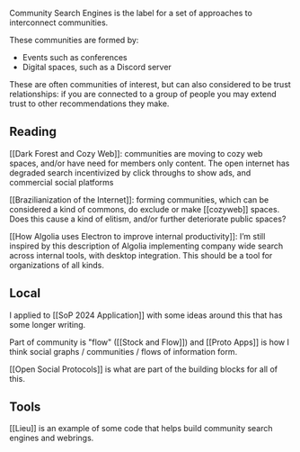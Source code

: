 ---
---
Community Search Engines is the label for a set of approaches to interconnect communities. 

These communities are formed by:

* Events such as conferences
* Digital spaces, such as a Discord server

These are often communities of interest, but can also considered to be trust relationships: if you are connected to a group of people you may extend trust to other recommendations they make. 
## Reading 

[[Dark Forest and Cozy Web]]: communities are moving to cozy web spaces, and/or have need for members only content. The open internet has degraded search incentivized by click throughs to show ads, and commercial social platforms

[[Brazilianization of the Internet]]: forming communities, which can be considered a kind of commons, do exclude or make [[cozyweb]] spaces. Does this cause a kind of elitism, and/or further deteriorate public spaces?

[[How Algolia uses Electron to improve internal productivity]]: I’m still inspired by this description of Algolia implementing company wide search across internal tools, with desktop integration. This should be a tool for organizations of all kinds.

## Local

I applied to [[SoP 2024 Application]] with some ideas around this that has some longer writing.

Part of community is "flow" ([[Stock and Flow]]) and [[Proto Apps]] is how I think social graphs / communities / flows of information form.

[[Open Social Protocols]] is what are part of the building blocks for all of this.
## Tools

[[Lieu]] is an example of some code that helps build community search engines and webrings.